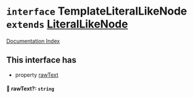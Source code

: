 # `interface` TemplateLiteralLikeNode `extends` [LiteralLikeNode](../private.interface.LiteralLikeNode/README.md)

[Documentation Index](../README.md)

## This interface has

- property [rawText](#-rawtext-string)


#### 📄 rawText?: `string`



